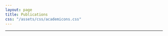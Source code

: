 ```yaml
---
layout: page
title: Publications
css: "/assets/css/academicons.css"
---
```


---
<div style="text-align: center">
<a target="_blank" href="https://scholar.google.co.in/citations?user=J5u1v6QAAAAJ&hl=en"><span class="ai ai-google-scholar" style="color:#000000" aria-hidden="true"></span></a> 
</div>

